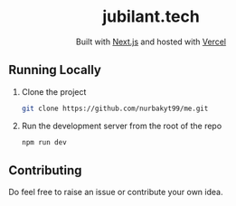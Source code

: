<h1 align="center">
  jubilant.tech
</h1>
<p align="center">
   Built with <a href="https://www.nextjs.org/" target="_blank">Next.js</a> and hosted with <a href="https://www.vercel.com/" target="_blank">Vercel</a>
</p>

## Running Locally

1. Clone the project

   ```sh
   git clone https://github.com/nurbakyt99/me.git
   ```

2. Run the development server from the root of the repo

   ```sh
   npm run dev
   ```

## Contributing

Do feel free to raise an issue or contribute your own idea.

